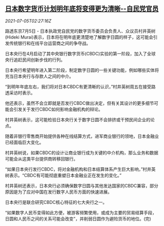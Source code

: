 <!--1625452262000-->
[日本数字货币计划明年底将变得更为清晰--自民党官员](https://cn.reuters.com/article/japan-digital-currency-0705-mon-idCNKCS2EB059)
------

<div><i>2021-07-05T02:27:16Z</i></div><p>路透东京7月5日 - 日本执政党自民党的数字货币委员会负责人、众议员村井英树(Hideki Murai)表示，日本将在明年底更清楚地了解数字日圆的样子，这可能会引发传统银行和在线平台运营商之间的争夺战。</p><p>日本央行在4月启动了其中央银行数字货币(CBDC)实验的第一阶段，加入了全球央行追赶民间创新步伐的行列。</p><p>日本央行希望明年进入第二阶段，制定数字日圆的一些关键功能，例如哪些实体将充当日本央行与存款人之间的中介。</p><p>“到明年年底左右，我们将对日本CBDC有更清晰的认识，”村井英树周五在接受路透采访时表示。</p><p>他还表示，虽然不会立即就是否发行CBDC做出决定，但有关其设计的更多细节可能会引发关于发行CBDC如何影响金融机构的辩论。</p><p>村井英树表示，这可能检验日本央行关于数字日圆不会排挤或干预民间企业的论点。</p><p>随着非银行零售商开始提供各种在线结算方式，进军商业银行的领地，日本金融业已经面临巨大变化。</p><p>村井英树说，如果CBDC的设计让商业银行成为关键的中介机构，那么业务和数据可能会从这类平台提供商转移回银行。</p><p>“如果日本央行发行CBDC，将对金融机构和日本结算体系产生巨大影响，”村井英树表示。“CBDC有可能彻底重塑日本金融业正在发生的变化。”</p><p>村井英树还表示，日本央行必须确保数字日圆与其他发达国家的CBDC兼容，部分原因是为了应对中国在发行数字人民币方面的快速进展。</p><p>日本央行是联合研究CBDC核心特征的七大央行之一。</p><p>“如果数字人民币变得如此方便，被游客频繁使用，或成为主要的贸易结算手段，日圆和人民币之间的关系可能会改变”，并削弱日圆作为避险货币的地位。(完)</p>
